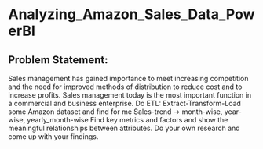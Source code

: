# Analyzing_Amazon_Sales_Data_PowerBI
## Problem Statement:
Sales management has gained importance to meet increasing competition and the need for improved methods of distribution to reduce cost and to increase profits. Sales management today is the most important function 
in a commercial and business enterprise.
Do ETL: Extract-Transform-Load some Amazon dataset and find for me Sales-trend -> month-wise, year-wise, yearly_month-wise
Find key metrics and factors and show the meaningful relationships between attributes. Do your own research and come up with your findings.


